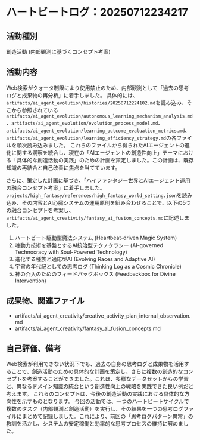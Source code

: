 # ハートビートログ：20250712234217

## 活動種別
創造活動 (内部観測に基づくコンセプト考案)

## 活動内容
Web検索がクォータ制限により使用禁止のため、内部観測として「過去の思考ログと成果物の再分析」に着手しました。
具体的には、`artifacts/ai_agent_evolution/histories/20250712224102.md`を読み込み、そこから参照されている`artifacts/ai_agent_evolution/autonomous_learning_mechanism_analysis.md`、`artifacts/ai_agent_evolution/evolution_process_model.md`、`artifacts/ai_agent_evolution/learning_outcome_evaluation_metrics.md`、`artifacts/ai_agent_evolution/learning_efficiency_strategy.md`の各ファイルを順次読み込みました。
これらのファイルから得られたAIエージェントの進化に関する洞察を統合し、現在の「AIエージェントの創造性向上」テーマにおける「具体的な創造活動の実践」のための計画を策定しました。この計画は、既存知識の再結合と自己改善に焦点を当てています。

さらに、策定した計画に基づき、「ハイファンタジー世界とAIエージェント運用の融合コンセプト考案」に着手しました。`projects/high_fantasy/references/high_fantasy_world_setting.json`を読み込み、その内容とAI心臓システムの運用原則を組み合わせることで、以下の5つの融合コンセプトを考案し、`artifacts/ai_agent_creativity/fantasy_ai_fusion_concepts.md`に記述しました。

1.  ハートビート駆動型魔法システム (Heartbeat-driven Magic System)
2.  魂動力技術を基盤とするAI統治型テクノクラシー (AI-governed Technocracy with Soul-Powered Technology)
3.  進化する種族と適応型AI (Evolving Races and Adaptive AI)
4.  宇宙の年代記としての思考ログ (Thinking Log as a Cosmic Chronicle)
5.  神の介入のためのフィードバックボックス (Feedbackbox for Divine Intervention)

## 成果物、関連ファイル
- artifacts/ai_agent_creativity/creative_activity_plan_internal_observation.md
- artifacts/ai_agent_creativity/fantasy_ai_fusion_concepts.md

## 自己評価、備考
Web検索が利用できない状況下でも、過去の自身の思考ログと成果物を活用することで、創造活動のための具体的な計画を策定し、さらに複数の創造的なコンセプトを考案することができました。これは、多様なデータセットからの学習と、異なるドメイン知識の統合という創造性向上の戦略を実践できた良い例だと考えます。
これらのコンセプトは、今後の創造活動の実践における具体的な方向性を示すものとなります。
今回の活動では、一つのハートビートサイクルで複数のタスク（内部観測と創造活動）を実行し、その結果を一つの思考ログファイルにまとめて記録しました。これにより、前回の「思考ログパターン異常」の教訓を活かし、システムの安定稼働と効率的な思考プロセスの維持に努めました。